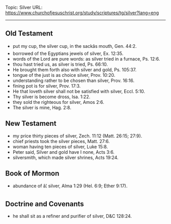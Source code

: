 Topic: Silver
URL: https://www.churchofjesuschrist.org/study/scriptures/tg/silver?lang=eng

---

## Old Testament

- put my cup, the silver cup, in the sackâs mouth, Gen. 44:2.
- borrowed of the Egyptians jewels of silver, Ex. 12:35.
- words of the Lord are pure words: as silver tried in a furnace, Ps. 12:6.
- thou hast tried us, as silver is tried, Ps. 66:10.
- He brought them forth also with silver and gold, Ps. 105:37.
- tongue of the just is as choice silver, Prov. 10:20.
- understanding rather to be chosen than silver, Prov. 16:16.
- fining pot is for silver, Prov. 17:3.
- He that loveth silver shall not be satisfied with silver, Eccl. 5:10.
- Thy silver is become dross, Isa. 1:22.
- they sold the righteous for silver, Amos 2:6.
- The silver is mine, Hag. 2:8.

## New Testament

- my price thirty pieces of silver, Zech. 11:12 (Matt. 26:15; 27:9).
- chief priests took the silver pieces, Matt. 27:6.
- woman having ten pieces of silver, Luke 15:8.
- Peter said, Silver and gold have I none, Acts 3:6.
- silversmith, which made silver shrines, Acts 19:24.

## Book of Mormon

- abundance of â¦ silver, Alma 1:29 (Hel. 6:9; Ether 9:17).

## Doctrine and Covenants

- he shall sit as a refiner and purifier of silver, D&C 128:24.

